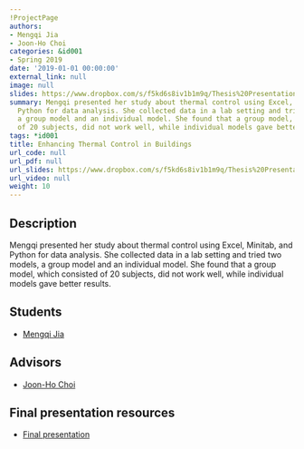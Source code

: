 ```yaml
---
!ProjectPage
authors:
- Mengqi Jia
- Joon-Ho Choi
categories: &id001
- Spring 2019
date: '2019-01-01 00:00:00'
external_link: null
image: null
slides: https://www.dropbox.com/s/f5kd6s8iv1b1m9q/Thesis%20Presentation.pptx?dl=0
summary: Mengqi presented her study about thermal control using Excel, Minitab, and
  Python for data analysis. She collected data in a lab setting and tried two models,
  a group model and an individual model. She found that a group model, which consisted
  of 20 subjects, did not work well, while individual models gave better results.
tags: *id001
title: Enhancing Thermal Control in Buildings
url_code: null
url_pdf: null
url_slides: https://www.dropbox.com/s/f5kd6s8iv1b1m9q/Thesis%20Presentation.pptx?dl=0
url_video: null
weight: 10
---
```

## Description

Mengqi presented her study about thermal control using Excel, Minitab, and Python for data analysis. She collected data in a lab setting and tried two models, a group model and an individual model. She found that a group model, which consisted of 20 subjects, did not work well, while individual models gave better results.





## Students

* [Mengqi Jia](../../../author/mengqi-jia)

## Advisors

* [Joon-Ho Choi](../../../author/joon-ho-choi)

## Final presentation resources

* [Final presentation](https://www.dropbox.com/s/f5kd6s8iv1b1m9q/Thesis%20Presentation.pptx?dl=0)